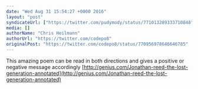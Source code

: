 ```yaml
---
date: "Wed Aug 31 15:54:27 +0000 2016"
layout: "post"
syndicateUrl: ["https://twitter.com/pudymody/status/771013289333710848"]
media: []
authorName: "Chris Heilmann"
authorUrl: "https://twitter.com/codepo8"
originalPost: "https://twitter.com/codepo8/status/770956978646646785"
---
```

This amazing poem can be read in both directions and gives a positive or negative message accordingly [http://genius.com/Jonathan-reed-the-lost-generation-annotated](http://genius.com/Jonathan-reed-the-lost-generation-annotated)
